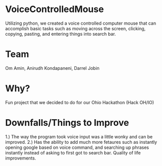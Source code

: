 # VoiceControlledMouse
Utilizing python, we created a voice controlled computer mouse that can accomplish basic tasks such as moving across the screen, clicking, copying, pasting, and entering things into search bar.

# Team
Om Amin, Anirudh Kondapaneni, Darrel Jobin

# Why?
Fun project that we decided to do for our Ohio Hackathon (Hack OH/IO)

# Downfalls/Things to Improve
1.) The way the program took voice input was a little wonky and can be improved.
2.) Has the ability to add much more fetaures such as instantly opening google based on voice command, and searching up phrases instantly instead of
asking to first got to search bar. Quality of life improvements.
